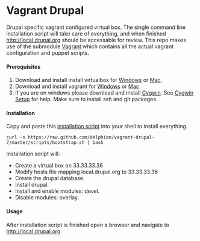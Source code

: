Vagrant Drupal
==============

Drupal specific vagrant configured virtual box. The single command line installation script will take care
of everything, and when finished http://local.drupal.org should be accessable for review. This repo makes
use of the submodule [Vagrant](https://github.com/delphian/vagrant) which contains all the actual vagrant
configuration and puppet scripts.

#### Prerequisites ####

1. Download and install install virtualbox for [Windows](http://download.virtualbox.org/virtualbox/4.2.6/VirtualBox-4.2.6-82870-Win.exe) or [Mac](http://download.virtualbox.org/virtualbox/4.2.6/VirtualBox-4.2.6-82870-OSX.dmg).
2. Download and install vagrant for [Windows](http://files.vagrantup.com/packages/476b19a9e5f499b5d0b9d4aba5c0b16ebe434311/Vagrant.msi) or [Mac](http://files.vagrantup.com/packages/476b19a9e5f499b5d0b9d4aba5c0b16ebe434311/Vagrant.dmg)
3. If you are on windows please download and install [Cygwin](http://cygwin.com/setup.exe). See [Cygwin Setup](http://cygwin.com/cygwin-ug-net/setup-net.html#setup-packages) for help. Make sure to install ssh and git packages.

#### Installation ####

Copy and paste this [installation script](https://gist.github.com/delphian/6048720) into your shell to install everything.

```
curl -s https://raw.github.com/delphian/vagrant-drupal-7/master/scripts/bootstrap.sh | bash
```

Installation script will:

 * Create a virtual box on 33.33.33.36
 * Modify hosts file mapping local.drupal.org to 33.33.33.36
 * Create the drupal database.
 * Install drupal.
 * Install and enable modules: devel.
 * Disable modules: overlay.

#### Usage ####

After installation script is finished open a browser and navigate to http://local.drupal.org

